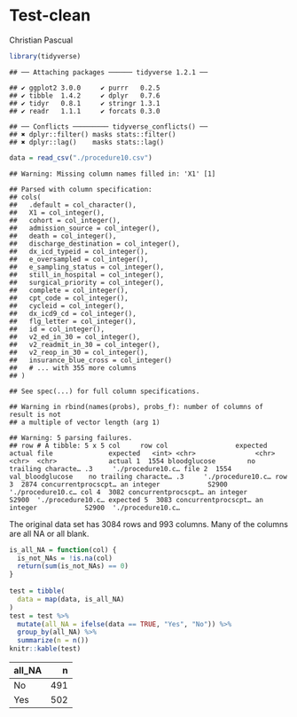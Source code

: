 Test-clean
================
Christian Pascual

``` r
library(tidyverse)
```

    ## ── Attaching packages ────── tidyverse 1.2.1 ──

    ## ✔ ggplot2 3.0.0     ✔ purrr   0.2.5
    ## ✔ tibble  1.4.2     ✔ dplyr   0.7.6
    ## ✔ tidyr   0.8.1     ✔ stringr 1.3.1
    ## ✔ readr   1.1.1     ✔ forcats 0.3.0

    ## ── Conflicts ───────── tidyverse_conflicts() ──
    ## ✖ dplyr::filter() masks stats::filter()
    ## ✖ dplyr::lag()    masks stats::lag()

``` r
data = read_csv("./procedure10.csv")
```

    ## Warning: Missing column names filled in: 'X1' [1]

    ## Parsed with column specification:
    ## cols(
    ##   .default = col_character(),
    ##   X1 = col_integer(),
    ##   cohort = col_integer(),
    ##   admission_source = col_integer(),
    ##   death = col_integer(),
    ##   discharge_destination = col_integer(),
    ##   dx_icd_typeid = col_integer(),
    ##   e_oversampled = col_integer(),
    ##   e_sampling_status = col_integer(),
    ##   still_in_hospital = col_integer(),
    ##   surgical_priority = col_integer(),
    ##   complete = col_integer(),
    ##   cpt_code = col_integer(),
    ##   cycleid = col_integer(),
    ##   dx_icd9_cd = col_integer(),
    ##   flg_letter = col_integer(),
    ##   id = col_integer(),
    ##   v2_ed_in_30 = col_integer(),
    ##   v2_readmit_in_30 = col_integer(),
    ##   v2_reop_in_30 = col_integer(),
    ##   insurance_blue_cross = col_integer()
    ##   # ... with 355 more columns
    ## )

    ## See spec(...) for full column specifications.

    ## Warning in rbind(names(probs), probs_f): number of columns of result is not
    ## a multiple of vector length (arg 1)

    ## Warning: 5 parsing failures.
    ## row # A tibble: 5 x 5 col     row col                 expected              actual file              expected   <int> <chr>               <chr>                 <chr>  <chr>             actual 1  1554 bloodglucose        no trailing characte… .3     './procedure10.c… file 2  1554 val_bloodglucose    no trailing characte… .3     './procedure10.c… row 3  2874 concurrentprocscpt… an integer            S2900  './procedure10.c… col 4  3082 concurrentprocscpt… an integer            S2900  './procedure10.c… expected 5  3083 concurrentprocscpt… an integer            S2900  './procedure10.c…

The original data set has 3084 rows and 993 columns. Many of the columns are all NA or all blank.

``` r
is_all_NA = function(col) {
  is_not_NAs = !is.na(col)
  return(sum(is_not_NAs) == 0)
}
 
test = tibble(
  data = map(data, is_all_NA)
) 
test = test %>% 
  mutate(all_NA = ifelse(data == TRUE, "Yes", "No")) %>% 
  group_by(all_NA) %>% 
  summarize(n = n())
knitr::kable(test)
```

| all\_NA |    n|
|:--------|----:|
| No      |  491|
| Yes     |  502|
